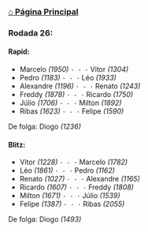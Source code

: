 ### [⌂ Página Principal](https://grupo-de-xadrez.github.io/)

### Rodada 26:

#### Rapid:

* Marcelo *(1950)* `· - ·` Vitor *(1304)*  
* Pedro *(1183)* `· - ·` Léo *(1933)*  
* Alexandre *(1196)* `· - ·` Renato *(1243)*  
* Freddy *(1878)* `· - ·` Ricardo *(1750)*  
* Júlio *(1706)* `· - ·` Milton *(1892)*  
* Ribas *(1623)* `· - ·` Felipe *(1590)*  

De folga: Diogo *(1236)*

#### Blitz:

* Vitor *(1228)* `· - ·` Marcelo *(1782)*  
* Léo *(1861)* `· - ·` Pedro *(1162)*  
* Renato *(1027)* `· - ·` Alexandre *(1165)*  
* Ricardo *(1607)* `· - ·` Freddy *(1808)*  
* Milton *(1671)* `· - ·` Júlio *(1539)*  
* Felipe *(1387)* `· - ·` Ribas *(2055)*  

De folga: Diogo *(1493)*

